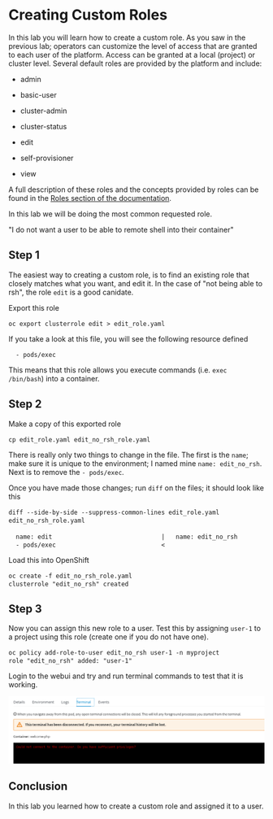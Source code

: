 # Creating Custom Roles

In this lab you will learn how to create a custom role. As you saw in the previous lab; operators can customize the level of access that are granted to each user of the platform. Access can be granted at a local (project) or cluster level. Several default roles are provided by the platform and include:

* admin

* basic-user

* cluster-admin

* cluster-status

* edit

* self-provisioner

* view

A full description of these roles and the concepts provided by roles can be found in the [Roles section of the documentation](https://docs.openshift.com/container-platform/latest/architecture/additional_concepts/authorization.html#roles).

In this lab we will be doing the most common requested role.

"I do not want a user to be able to remote shell into their container"

## Step 1

The easiest way to creating a custom role, is to find an existing role that closely matches what you want, and edit it. In the case of "not being able to rsh", the role `edit` is a good canidate.

Export this role

```
oc export clusterrole edit > edit_role.yaml
```

If you take a look at this file, you will see the following resource defined

```
  - pods/exec
```

This means that this role allows you execute commands (i.e. `exec /bin/bash`) into a container.

## Step 2

Make a copy of this exported role

```
cp edit_role.yaml edit_no_rsh_role.yaml
```

There is really only two things to change in the file. The first is the `name`; make sure it is unique to the environment; I named mine `name: edit_no_rsh`. Next is to remove the `- pods/exec`. 

Once you have made those changes; run `diff` on the files; it should look like this

```
diff --side-by-side --suppress-common-lines edit_role.yaml edit_no_rsh_role.yaml 

  name: edit						      |	  name: edit_no_rsh
  - pods/exec						      <
```

Load this into OpenShift

```
oc create -f edit_no_rsh_role.yaml 
clusterrole "edit_no_rsh" created
```

## Step 3

Now you can assign this new role to a user. Test this by assigning `user-1` to a project using this role (create one if you do not have one).


```
oc policy add-role-to-user edit_no_rsh user-1 -n myproject
role "edit_no_rsh" added: "user-1"
```

Login to the webui and try and run terminal commands to test that it is working.

![image](images/user1-norsh.png)

## Conclusion

In this lab you learned how to create a custom role and assigned it to a user.
